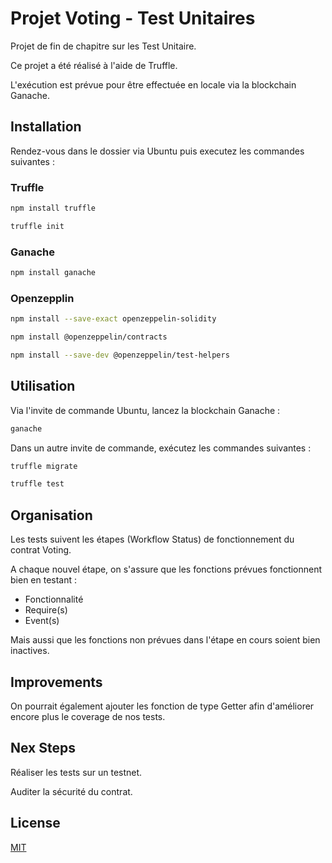 # Projet Voting - Test Unitaires

Projet de fin de chapitre sur les Test Unitaire.

Ce projet a été réalisé à l'aide de Truffle.

L'exécution est prévue pour être effectuée en locale via la blockchain Ganache.

## Installation

Rendez-vous dans le dossier via Ubuntu puis executez les commandes suivantes :

### Truffle
```bash
npm install truffle

truffle init
```

### Ganache
```bash
npm install ganache
```

### Openzepplin
```bash
npm install --save-exact openzeppelin-solidity

npm install @openzeppelin/contracts

npm install --save-dev @openzeppelin/test-helpers
```

## Utilisation

Via l'invite de commande Ubuntu, lancez la blockchain Ganache :

```bash
ganache
```

Dans un autre invite de commande, exécutez les commandes suivantes :

```bash
truffle migrate

truffle test
```

## Organisation

Les tests suivent les étapes (Workflow Status) de fonctionnement du contrat Voting.

A chaque nouvel étape, on s'assure que les fonctions prévues fonctionnent bien en testant :
- Fonctionnalité
- Require(s)
- Event(s)

Mais aussi que les fonctions non prévues dans l'étape en cours soient bien inactives.

## Improvements

On pourrait également ajouter les fonction de type Getter afin d'améliorer encore plus le coverage de nos tests.

## Nex Steps

Réaliser les tests sur un testnet.

Auditer la sécurité du contrat.

## License

[MIT](https://choosealicense.com/licenses/mit/)